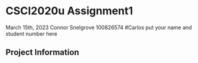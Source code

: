 # CSCI2020u Assignment1
March 15th, 2023
Connor Snelgrove 100826574
#Carlos put your name and student number here
## Project Information

